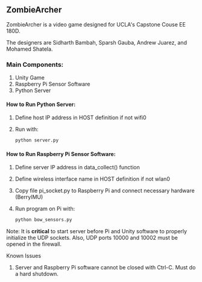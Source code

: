 ## ZombieArcher

ZombieArcher is a video game designed for UCLA's Capstone Couse EE 180D.

The designers are Sidharth Bambah, Sparsh Gauba, Andrew Juarez, and Mohamed Shatela.


### Main Components:
1) Unity Game
2) Raspberry Pi Sensor Software
3) Python Server

#### How to Run Python Server:
1. Define host IP address in HOST definition if not wifi0
2. Run with:

	```python
	python server.py
	```
	
#### How to Run Raspberry Pi Sensor Software:
1. Define server IP address in data_collect() function
2. Define wireless interface name in HOST definition if not wlan0
3. Copy file pi_socket.py to Raspberry Pi and connect necessary hardware (BerryIMU)
4. Run program on Pi with:
	
	```python
	python bow_sensors.py
	```
	
Note: It is **critical** to start server before Pi and Unity software to properly initialize
the UDP sockets. Also, UDP ports 10000 and 10002 must be opened in the firewall.

Known Issues
1. Server and Raspberry Pi software cannot be closed with Ctrl-C. Must do a hard shutdown.